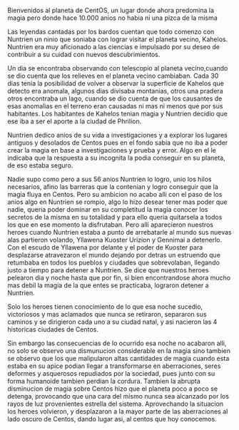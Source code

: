 Bienvenidos al planeta de CentOS, un lugar donde ahora predomina la magia pero donde hace 10.000 anios no habia ni una pizca de la misma

Las leyendas cantadas por los bardos cuentan que todo comenzo con Nuntrien un ninio que soniaba con lograr visitar el planeta vecino, Kahelos. Nuntrien era muy aficionado a las ciencias e impulsado por su deseo de contribuir a su cuidad con nuevos descubrimientos.

Un dia se encontraba observando con telescopio al planeta vecino,cuando se dio cuenta que los relieves en el planeta vecino cambiaban. Cada 30 dias tenia la posibilidad de volver a observar la superficie de Kahelos que detecto  era anomala, algunos dias divisaba montanias, otros una pradera otros encontraba un lago, cuando se dio cuenta de que los causantes de esas anomalias en el terreno eran causadas ni mas ni menos que por sus habitantes. Los habitantes de Kahelos tenian magia y Nuntrien decidio que ese iba a ser el aporte a la ciudad de Phrilion.

Nuntrien dedico anios de su vida a investigaciones y a explorar los lugares antiguos y desolados de Centos pues en el fondo sabia que no iba a poder crear la magia en base a investigaciones y prueba y error. Algo en el le indicaba que la respuesta a su incognita la podia conseguir en su planeta, de eso estaba seguro.

Nadie supo como pero a sus 56 anios Nuntrien lo logro, unio los hilos necesarios, afino las barreras que la contenian y logro conseguir que la magia fluya en Centos. Pero su ambicion no acabo alli con el paso de los anios algo en Nuntrien se rompio, algo lo hizo desear tener mas poder que nadie, queria poder dominar en su completitud la magia conocer los secretos de la misma en su totalidad y para ello queria quitarsela a todos los que en ese momento la disfrutaban. Pero alli aparecieron nuestros heroes cuando Nuntrien estaba a punto de arrebatarle al mundo sus nuevas alas partieron volando, Yllawena Kuoster Urizion y Gennimai a detenerlo. Con el escudo de Yllawena por delante y el poder de Kuoster para desplazarse atravezaron el mundo dejando por detras un estruendo que retumbaba en todos los pueblos y ciudades que sobrevolaban, llegando justo a tiempo para detener a Nuntrien. Se dice que nuestros heroes pelearon dia y noche hasta que por fin, si bien encontrandose ahora mucho mas debil la magia de la que entes se practicaba, lograron detener a Nuntrien.

Solo los heroes tienen conocimiento de lo que esa noche sucedio, victoriosos y mas aclamados que nunca se retiraron, separaron sus caminos y se dirigieron cada uno a su ciudad natal, y asi nacieron las 4 historicas ciudades de Centos.

Sin embargo las consecuencias de lo ocurrido esa noche no acabaron alli, no solo se observo una dismunucion considerable en la magia sino tambien se observo que los que malipularon altas cantidades de magia cuando esta estaba en su apice podian llegar a transformarse en aberraciones, seres deformes y asquerosos repudiados por la sociedad, pues junto con su forma humanoide tambien perdian la cordura. Tambien la abrupta disminucion de magia sobre Centos hizo que el planeta poco a poco se detenga, provocando que una cara del mismo nunca sea alcanzado por los rayos de luz provenientes estrella del sistema. Aprovechando la situacion los heroes volvieron, y desplazaron a la mayor parte de las aberraciones al lado oscuro de Centos, dando lugar asi, al centos que hoy conocemos.

